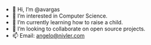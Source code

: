 - 👋 Hi, I’m @avargas
- 👀 I’m interested in Computer Science.
- 🌱 I’m currently learning how to raise a child.
- 💞️ I’m looking to collaborate on open source projects.
- 📫 Email: angelo@nivler.com


<!---
avargas/avargas is a ✨ special ✨ repository because its `README.md` (this file) appears on your GitHub profile.
You can click the Preview link to take a look at your changes.
--->
